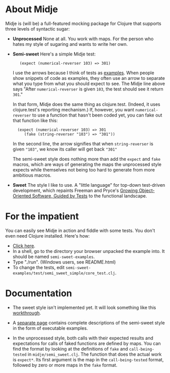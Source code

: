 About Midje
=======================

Midje is (will be) a full-featured mocking package for
Clojure that supports three levels of syntactic sugar:

* **Unprocessed** None at all. You work with maps. For the
  person who hates my style of sugaring and wants to write
  her own.


* **Semi-sweet** Here's a simple Midje test:
       
         (expect (numerical-reverser 103) => 301)
    
    I use the arrows because I think of tests as
    [examples](http://www.exampler.com/old-blog/2003/08/22/#agile-testing-project-2). When
    people show snippets of code as examples, they often use
    an arrow to 
    separate what you type from what you should expect to
    see. The Midje line above says "After
    `numerical-reverser` is given `103`, the test should see it
    return `301`."
    
    In that form, Midje does the same thing as
    clojure.test. (Indeed, it uses clojure.test's
    reporting mechanism.) If, however, you want
    `numerical-reverser` to use a function that
    hasn't been coded yet, you can fake out that function like
    this: 

        (expect (numerical-reverser 103) => 301
           (fake (string-reverser "103") => "301"))

    In the second line, the arrow signifies that when
    `string-reverser` is given `"103"`, we know its caller
    will get back `"301"`

    The semi-sweet style does nothing more than add
    the `expect` and `fake` macros, which are ways of
    generating the maps the unprocessed style expects while themselves
    not being too hard to generate from more ambitious macros.

* **Sweet** The style I like to use. A "little language" for
  top-down test-driven development, which repaints Freeman
  and Pryce's [Growing Object-Oriented Software, Guided by
  Tests](http://www.growing-object-oriented-software.com/)
  to the functional landscape. 

# For the impatient #

You can easily see Midje in action and fiddle with some
tests. You don't even need Clojure installed. Here's how:

* [Click here](http://github.com/marick/Midje/raw/master/downloads/semi-sweet-examples.zip).
* In a shell, go to the directory your browser unpacked the example
  into. It should be named `semi-sweet-examples`.
* Type "./run".  (Windows users, see README.html)
* To change the tests, edit `semi-sweet-examples/test/semi_sweet_simple/core_test.clj`.

# Documentation #

* The sweet style isn't implemented yet. It will look something like this
[workthrough](http://www.exampler.com/blog/2010/06/10/tdd-in-clojure-a-sketch-part-1/).

* A [separate page](http://gist.github.com/457829) contains
complete descriptions of the semi-sweet style 
in the form of executable examples.

* In the unprocessed style, both calls with their expected results and expectations for
calls of faked functions are defined by maps. You can find
the format by looking at the definitions of `fake` and
`call-being-tested` in `midje/semi_sweet.clj`. The
function that does the actual work is `expect*`. Its
first argument is the map in the `call-being-tested` format,
followed by zero or more maps in the `fake` format.
